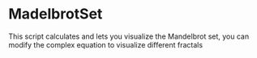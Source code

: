 # MadelbrotSet
This script calculates and lets you visualize the Mandelbrot set, you can modify the complex equation to visualize different fractals
